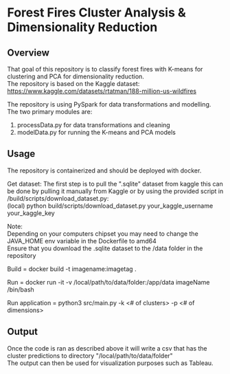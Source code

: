 # Forest Fires Cluster Analysis & Dimensionality Reduction

## Overview

That goal of this repository is to classify forest fires with K-means for clustering and PCA for dimensionality reduction.  
The repository is based on the Kaggle dataset: https://www.kaggle.com/datasets/rtatman/188-million-us-wildfires  

The repository is using PySpark for data transformations and modelling. The two primary modules are: 
1. processData.py for data transformations and cleaning
2. modelData.py for running the K-means and PCA models

## Usage

The repository is containerized and should be deployed with docker. 

Get dataset: The first step is to pull the ".sqlite" dataset from kaggle this can be done by pulling it manually from Kaggle or 
by using the provided script in /build/scripts/download_dataset.py:  
(local) python build/scripts/download_dataset.py your_kaggle_username your_kaggle_key

Note:  
Depending on your computers chipset you may need to change the JAVA_HOME env variable in the Dockerfile to amd64  
Ensure that you download the .sqlite dataset to the /data folder in the repository

Build = docker build -t imagename:imagetag .  

Run = docker run -it -v /local/path/to/data/folder:/app/data imageName /bin/bash

Run application = python3 src/main.py -k <# of clusters> -p <# of dimensions>

## Output

Once the code is ran as described above it will write a csv that has the cluster predictions to directory "/local/path/to/data/folder"  
The output can then be used for visualization purposes such as Tableau. 
